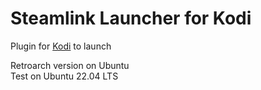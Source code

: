 # Steamlink Launcher for Kodi

Plugin for [Kodi](https://kodi.tv/) to launch

Retroarch version on Ubuntu  
Test on Ubuntu 22.04 LTS  
